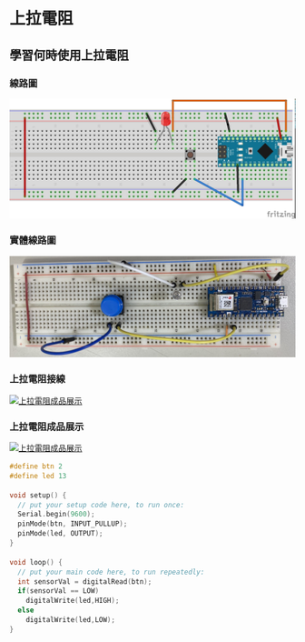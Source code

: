 # 上拉電阻
## 學習何時使用上拉電阻
### 線路圖
![上拉電阻線路圖](上拉電阻_bb.jpg)

### 實體線路圖
![成品](IMG_0372.jpg)

### 上拉電阻接線
[![上拉電阻成品展示](https://img.youtube.com/vi/y28I-Kwlljg/2.jpg)](https://youtu.be/y28I-Kwlljg)

### 上拉電阻成品展示
[![上拉電阻成品展示](https://img.youtube.com/vi/_LYhqSXSdy8/1.jpg)](https://youtu.be/_LYhqSXSdy8)



```C++
#define btn 2
#define led 13

void setup() {
  // put your setup code here, to run once:
  Serial.begin(9600);
  pinMode(btn, INPUT_PULLUP);
  pinMode(led, OUTPUT);
}

void loop() {
  // put your main code here, to run repeatedly:
  int sensorVal = digitalRead(btn);
  if(sensorVal == LOW)
    digitalWrite(led,HIGH);
  else
    digitalWrite(led,LOW);
}
```

